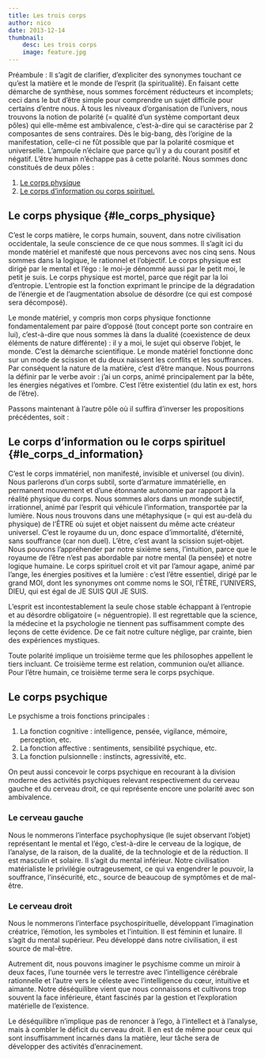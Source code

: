```yaml
---
title: Les trois corps
author: nico
date: 2013-12-14
thumbnail:
    desc: Les trois corps
    image: feature.jpg
---
```


Préambule : Il s’agit de clarifier, d’expliciter des synonymes touchant ce qu’est la matière et le monde de l’esprit (la spiritualité). En faisant cette démarche de synthèse, nous sommes forcément réducteurs et incomplets; ceci dans le but d’être simple pour comprendre un sujet difficile pour certains d’entre nous. À tous les niveaux d’organisation de l’univers, nous trouvons la notion de polarité (= qualité d’un système comportant deux pôles) qui elle-même est ambivalence, c’est-à-dire qui se caractérise par 2 composantes de sens contraires. Dès le big-bang, dès l’origine de la manifestation, celle-ci ne fût possible que par la polarité cosmique et universelle. L’ampoule n’éclaire que parce qu’il y a du courant positif et négatif. L’être humain n’échappe pas à cette polarité. Nous sommes donc constitués de deux pôles :

  1. [Le corps physique][1]
  2. [Le corps d’information ou corps spirituel.][2]

## Le corps physique {#le_corps_physique}

C’est le corps matière, le corps humain, souvent, dans notre civilisation occidentale, la seule conscience de ce que nous sommes. Il s’agit ici du monde matériel et manifesté que nous percevons avec nos cinq sens. Nous sommes dans la logique, le rationnel et l’objectif. Le corps physique est dirigé par le mental et l’égo : le moi-je dénommé aussi par le petit moi, le petit je suis. Le corps physique est mortel, parce que régit par la loi d’entropie. L’entropie est la fonction exprimant le principe de la dégradation de l’énergie et de l’augmentation absolue de désordre (ce qui est composé sera décomposé).

Le monde matériel, y compris mon corps physique fonctionne fondamentalement par paire d’opposé (tout concept porte son contraire en lui), c’est-à-dire que nous sommes là dans la dualité (coexistence de deux éléments de nature différente) : il y a moi, le sujet qui observe l’objet, le monde. C’est la démarche scientifique. Le monde matériel fonctionne donc sur un mode de scission et du deux naissent les conflits et les souffrances. Par conséquent la nature de la matière, c’est d’être manque. Nous pourrons la définir par le verbe avoir : j’ai un corps, animé principalement par la bête, les énergies négatives et l’ombre. C’est l’être existentiel (du latin ex est, hors de l’être).

Passons maintenant à l’autre pôle où il suffira d’inverser les propositions précédentes, soit :

## Le corps d’information ou le corps spirituel {#le_corps_d_information}

C’est le corps immatériel, non manifesté, invisible et universel (ou divin). Nous parlerons d’un corps subtil, sorte d’armature immatérielle, en permanent mouvement et d’une étonnante autonomie par rapport à la réalité physique du corps. Nous sommes alors dans un monde subjectif, irrationnel, animé par l’esprit qui véhicule l’information, transportée par la lumière. Nous nous trouvons dans une métaphysique (= qui est au-delà du physique) de l’ÊTRE où sujet et objet naissent du même acte créateur universel. C’est le royaume du un, donc espace d’immortalité, d’éternité, sans souffrance (car non duel). L’être, c’est avant la scission sujet-objet. Nous pouvons l’appréhender par notre sixième sens, l’intuition, parce que le royaume de l’être n’est pas abordable par notre mental (la pensée) et notre logique humaine. Le corps spirituel croit et vit par l’amour agape, animé par l’ange, les énergies positives et la lumière : c’est l’être essentiel, dirigé par le grand MOI, dont les synonymes ont comme noms le SOI, l’ÊTRE, l’UNIVERS, DIEU, qui est égal de JE SUIS QUI JE SUIS.

L’esprit est incontestablement la seule chose stable échappant à l’entropie et au désordre obligatoire (= néguentropie). Il est regrettable que la science, la médecine et la psychologie ne tiennent pas suffisamment compte des leçons de cette évidence. De ce fait notre culture néglige, par crainte, bien des expériences mystiques.

Toute polarité implique un troisième terme que les philosophes appellent le tiers incluant. Ce troisième terme est relation, communion ou/et alliance. Pour l’être humain, ce troisième terme sera le corps psychique.

## Le corps psychique

Le psychisme a trois fonctions principales :

  1. La fonction cognitive : intelligence, pensée, vigilance, mémoire, perception, etc.
  2. La fonction affective : sentiments, sensibilité psychique, etc.
  3. La fonction pulsionnelle : instincts, agressivité, etc.

On peut aussi concevoir le corps psychique en recourant à la division moderne des activités psychiques relevant respectivement du cerveau gauche et du cerveau droit, ce qui représente encore une polarité avec son ambivalence.

### Le cerveau gauche

Nous le nommerons l’interface psychophysique (le sujet observant l’objet) représentant le mental et l’égo, c’est-à-dire le cerveau de la logique, de l’analyse, de la raison, de la dualité, de la technologie et de la réduction. Il est masculin et solaire. Il s’agit du mental inférieur. Notre civilisation matérialiste le privilégie outrageusement, ce qui va engendrer le pouvoir, la souffrance, l’insécurité, etc., source de beaucoup de symptômes et de mal-être.

### Le cerveau droit

Nous le nommerons l’interface psychospirituelle, développant l’imagination créatrice, l’émotion, les symboles et l’intuition. Il est féminin et lunaire. Il s’agit du mental supérieur. Peu développé dans notre civilisation, il est source de mal-être.

Autrement dit, nous pouvons imaginer le psychisme comme un miroir à deux faces, l’une tournée vers le terrestre avec l’intelligence cérébrale rationnelle et l’autre vers le céleste avec l’intelligence du cœur, intuitive et aimante. Notre déséquilibre vient que nous connaissons et cultivons trop souvent la face inférieure, étant fascinés par la gestion et l’exploration matérielle de l’existence.

Le déséquilibre n’implique pas de renoncer à l’ego, à l’intellect et à l’analyse, mais à combler le déficit du cerveau droit. Il en est de même pour ceux qui sont insuffisamment incarnés dans la matière, leur tâche sera de développer des activités d’enracinement.

 [1]: #le_corps_physique
 [2]: #le_corps_d_information
